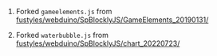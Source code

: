 1. Forked `gameelements.js` from [fustyles/webduino/SpBlocklyJS/GameElements_20190131/](https://github.com/fustyles/webduino/tree/master/SpBlocklyJS/GameElements_20190131)

2. Forked `waterbubble.js` from [fustyles/webduino/SpBlocklyJS/chart_20220723/](https://github.com/fustyles/webduino/tree/master/SpBlocklyJS/chart_20220723)